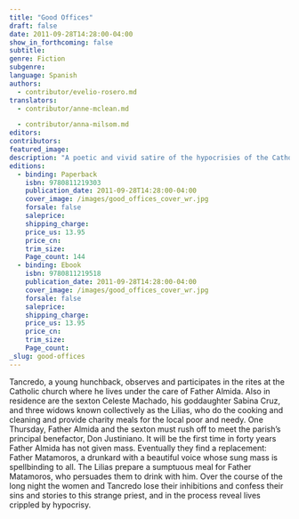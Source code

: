 ```yaml
---
title: "Good Offices"
draft: false
date: 2011-09-28T14:28:00-04:00
show_in_forthcoming: false
subtitle:
genre: Fiction
subgenre:
language: Spanish
authors:
  - contributor/evelio-rosero.md
translators:
  - contributor/anne-mclean.md

  - contributor/anna-milsom.md
editors:
contributors:
featured_image:
description: "A poetic and vivid satire of the hypocrisies of the Catholic Church. "
editions:
  - binding: Paperback
    isbn: 9780811219303
    publication_date: 2011-09-28T14:28:00-04:00
    cover_image: /images/good_offices_cover_wr.jpg
    forsale: false
    saleprice:
    shipping_charge:
    price_us: 13.95
    price_cn:
    trim_size:
    Page_count: 144
  - binding: Ebook
    isbn: 9780811219518
    publication_date: 2011-09-28T14:28:00-04:00
    cover_image: /images/good_offices_cover_wr.jpg
    forsale: false
    saleprice:
    shipping_charge:
    price_us: 13.95
    price_cn:
    trim_size:
    Page_count:
_slug: good-offices
---
```


Tancredo, a young hunchback, observes and participates in the rites at the Catholic church where he lives under the care of Father Almida. Also in residence are the sexton Celeste Machado, his goddaughter Sabina Cruz, and three widows known collectively as the Lilias, who do the cooking and cleaning and provide charity meals for the local poor and needy. One Thursday, Father Almida and the sexton must rush off to meet the parish’s principal benefactor, Don Justiniano. It will be the first time in forty years Father Almida has not given mass. Eventually they find a replacement: Father Matamoros, a drunkard with a beautiful voice whose sung mass is spellbinding to all. The Lilias prepare a sumptuous meal for Father Matamoros, who persuades them to drink with him. Over the course of the long night the women and Tancredo lose their inhibitions and confess their sins and stories to this strange priest, and in the process reveal lives crippled by hypocrisy.

